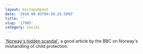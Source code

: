 ```yaml
---
layout: micropubpost
date: '2018-08-03T04:58:25.580Z'
title: ''
slug: '17905'
category: social
---
```

[&#39;Norway&#39;s hidden scandal&#39;](https://www.bbc.co.uk/news/resources/idt-sh/norways_hidden_scandal), a good article by the BBC on Norway&#39;s mishandling of child protection.
